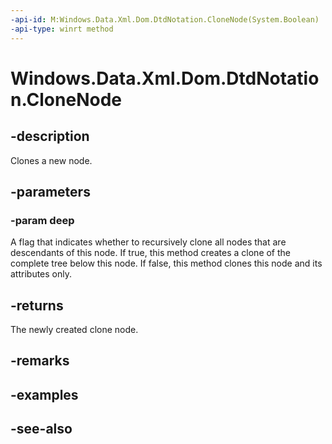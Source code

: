 ----api-id: M:Windows.Data.Xml.Dom.DtdNotation.CloneNode(System.Boolean)
-api-type: winrt method
---<!-- Method syntaxpublic Windows.Data.Xml.Dom.IXmlNode CloneNode(System.Boolean deep)--># Windows.Data.Xml.Dom.DtdNotation.CloneNode## -descriptionClones a new node.## -parameters### -param deepA flag that indicates whether to recursively clone all nodes that are descendants of this node. If true, this method creates a clone of the complete tree below this node. If false, this method clones this node and its attributes only.## -returnsThe newly created clone node.## -remarks## -examples## -see-also